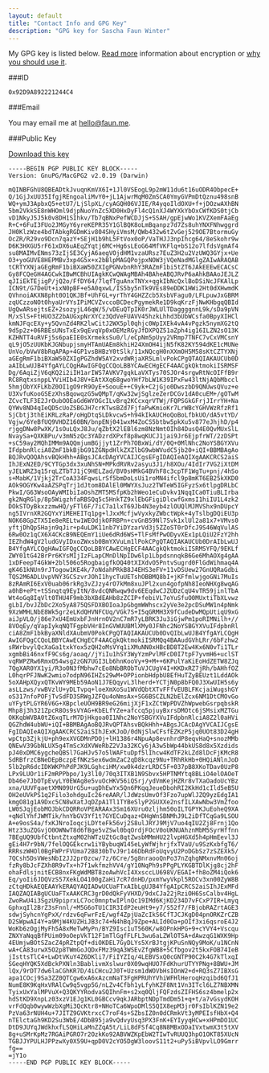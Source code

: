```yaml
---
layout: default
title: "Contact Info and GPG Key"
description: "GPG key for Sascha Faun Winter"
---
```


My GPG key is listed below. [Read more](http://support.gpgtools.org/kb/how-to/introduction-to-cryptography) information about encryption or [why you should use it](http://www.thoughtcrime.org/blog/we-should-all-have-something-to-hide/).

###ID

    0x92D9A892221244C4

###Email

You may email me at [hello@faun.me](mailto:hello@faun.me).

###Public Key

[Download this key](./gpg/221244C4.asc)

    -----BEGIN PGP PUBLIC KEY BLOCK-----
    Version: GnuPG/MacGPG2 v2.0.19 (Darwin)

    mQINBFGhU8QBEADtkJvuqnKmVX6I+1Jl0VSEogL9p2mW11du6t16uODR4ObpecE+
    Q/1GjJxUU35IfgjREngoaliMvY0+jL1AjwrMqM0ZmSCA0YmyGVPmDtQznu498snB
    WQ+ymJ3ApbxQ5+etU7/LjSlpXL/cyAGQH06VJIE/R4yqoIldOXU+f+jDOzwAXhBN
    5bm2VkkSE8nWHOml9djpNuoYnZc5XD0HxDyFl4cQ1nXJ4WYXkYbOxCWfKDS0tjCb
    vD1NkyJ5J5k0v8DH1SIhkv/Tb7qBNxPefWCDJjS+SSAH/gpEjwWo1KVZXemFAaEg
    R+C+6FuI3FUo2JMGyY6yreKEPR35Y1GlBQK8oLmBqanpz7d7Zs8uhYNXFNhwggrd
    JH0KlzWze4bdTAbkgRGDmKiv804SHyiVmsM/QWb432w6tZvGej529OE7BtormuGy
    OcZR/R29vo9Dcn7qazY+SEjH1b9hL5FtVox0oP/VaTHJJ3npIhcg64/8eSkohr9w
    D6K3HXGU5rF61xDX6uAEqZYqtj6MC+Hg6sLEoG64MfVKFlq+bS12o7lfdsVgmAf4
    su8MAIMvENms73zIjSE3CyjA6aegVOjdHM1vzaURsz7EuZ3H2u2VzUWQ3GYjx+Ue
    O3+yoGUVE8HEPMBv3xp4G5x+x2bBlpMAGQPojpxNOW3jVQeNadMGlgZAIwARAQAB
    tCRTYXNjaGEgRmF1biBXaW50ZXIgPGNvbnRhY3RAZmF1bi5tZT6JAkEEEwECACsC
    Gy8FCQeGH4AGCwkIBwMCBhUIAgkKCwQWAgMBAh4BAheABQJRvP6aAhkBAAoJEJLZ
    qJIiEkTEjigP/jQ2o/FfDY64/7lqfTguAnxTNYx+qgkIbNcQxlBoDSiNcJFKAlLp
    ICN9t/G7DeUt+ixN0pBF+e5A0qxwL/IS5by5nTk9VEs89eDDK1HWi2Ht0dXHwmdK
    QVhnoiAKXN8pht0O1QKJBf+UhFGL+yrThY4GHZZcb5XsbVFagu0/LFLpuwJxGBRM
    zqUCzzoNOt0hyaUrVYsIPiMCVZvccoBCDecPgymekRe1D9kqKrzFjNwKHbgqQBId
    UgQwARsejtsEZ+2sozyjL46qW/5/vDEuQTpIK0rJWLUlTDaggggnnL9k/sDa9pVN
    M/xSlS+FtHUO3Z2bAUGxpNrXYCz3QdVeFUAVV45hzkLhhd3bUbWCsfa0BpyXIHCl
    kmNJFqcEXy+y5QvnZd4RK2lwCitJ2WX5pl0qhjc0WpIXEk4vA4vPgzk5nymXG2tQ
    9d5p2z+06RBEsUNsTxEx9qEvqVp0xOEMzRGyJfDXPQZ51aZph4ig16ILZN2sO13K
    KZHNTT4uRVFj5s6paEIE0sXrmeksSu0/l/eCpNm5pUyy2VRmp7TNFC7vCxVMCsnY
    qL9jO5zUUKbKJGNbupjsmyHTAmUAEm8khiH24XmOH4ijN5fK82KY594dKE1cMUNe
    UnVo/bVwV8bRqAPAp+4GP1vsBHBzY0tSlk/11xNQcgH0nXXmOH5M58sKtCZTYXNj
    aGEgRmF1biBXaW50ZXIgPGZhdW5AY2xvdWRjaXR5LmlvPokCPgQTAQIAKAUCUb0D
    aAIbLwUJB4YfgAYLCQgHAwIGFQgCCQoLBBYCAwECHgECF4AACgkQktmokiISRMSF
    Dg/6AqiZjV6qKQ2i2iIH1arIWS7AVKV7gqkLaVXTys70SJOr4srgwRtNcOIFfB9r
    RC8RqtxsnppLYViHIb4J8V+EAtXXq68gwoYHf7bLW1K39IPxFw43ltNjAQbMbccl
    5hmjObYXFLKbZ0OI1gO9rR9OyE+SoouE++C9yk+C2jGjo0DwszbD9QNUwsQVuz+e
    U3XvfuKooGSEzXhsBqowqzG5wQMpT/qKw32wjSglzeZerDCGv1dA0cuEM+/gOTwM
    ZCvcTLF3E2JrOubOOEaGd6WYOGcILvBrq2KCcxqrVTWj/FQPSGkGFrjJIrrYH+Na
    QYWv8ND4qIeQD5cUoZSBGJH7crKTwsBZd7FjfaPwKmioKr7LrWBcYGHVWzRfzRf1
    SjCbtj3thEiKRLzRaP/oHgDtqSLDkvcwS+h94kIkAUCHoQoBoLfbkUO/dA5vtYD/
    Vgjw/6YeBfUQ9VHDZ160BN/bnpENj041wxM4ZoCS5btbw5pkXu5v877eJhjhD/p4
    rjggDNw8PwXK/1sOuLQxJ8Ju/qZbtX2lEBl6zm8NzNmtOIh84DusQ4E0QvMUxSlL
    NvaySa+QXKBPu/v3mN5zQc3YADzrdXPxf8p8wqKUCJ1jai9Jr6EjpfrWT/2zDSPt
    +sC59ay2MQhIMMm9AQQmjumBGjjyt1ZrPh7OBxWi/dY/0Q+0MlNhc2NoYSBGYXVu
    IFdpbnRlciA8ZmF1bkBjbG91ZGNpdHlkZXZlbG9wbWVudC5jb20+iQI+BBMBAgAo
    BQJRvQOQAhsvBQkHhh+ABgsJCAcDAgYVCAIJCgsEFgIDAQIeAQIXgAAKCRCS2aiS
    IhJExN2ED/9CYTGp3dx3xuNhSN+MPkdRVRv2asyu3J1/h8XOu/4IdIr7VG2iXtDM
    yJELWRZ3q15rqLZTbTJ1jC9HELZad/BV0sHMkG4BVhF8c3cpTF1WgTu+pnj/4hSo
    s+MabK/1Vjkj2TrCoA334FqwsLrSf5bmDoLsUi1roMN4ifcl9p8mKT6EB25kXKD0
    AOk9OGYKw4aAZSPqTrj1dJtom8DAlEl0MWYXsJuz2TWTeW5IGFyzSx6tlpgDRLbC
    PkwI/G63WsoOAyWMIbiIaOshZMT5MSfpKb2hWeo1eCuDvkv1NqqICa0TiuBLIrba
    gk2NqRGlp/8p5WigzhfaRBSQq5c5HnkTZ9xlEbGFigiDlcwfGxmsI1hiIU1L4zk2
    DOkSTOyBkxzzmwHQ/yFTl6F/7iC7a1lxT69Jb4N3eyb4zlOUQlMJMVShx9nDUpcY
    ng5IVrnXR2GQYxYiMEHEITq1pg+lJxxMcfjwVyxkyZWbctWpk+4yTslbgDQiEU3p
    NOK68GpZTX5Ie8eRELtw1WEOdjkOFRBPn+cvGnB59Nl7Svk1xlUl2a81x7+VMvs0
    yftjDhQpSHajn9qJir+p4uLDK11nb7YiDYzarVd3j5ZZoST0rDfcJ9S46WqVulAS
    6Rw0Oz1qCX6X4CKcB9NEQEmY1iUe6dRd6WS+TlFsMfPwODyvXEx1pLQiU2FzY2hh
    IEZhdW4gV2ludGVyIDxoZWxsb0BmYXVuLm1lPokCPgQTAQIAKAUCUb0DrAIbLwUJ
    B4YfgAYLCQgHAwIGFQgCCQoLBBYCAwECHgECF4AACgkQktmokiISRMSYFQ/9EKLf
    ZWY01tG42BrPr6KYsMIjIzFLapCMnDlNpIDw6lp1LbpdsnnqkB6Ge6MhAOXg4gAA
    1xDFeepT4GkW+2bl506o5RogbaigfkOQ40tXIXdvO5PntvSugrd0FlGdWihmaq4A
    gK461kNUn9rJTogow1KE4k/7oNdahPRkB8J4EHS3eFV+11vDSUew27GnUQRaGdbi
    TQS2M6ADLUvpVNY3GCSzvrJOhI1hycTuUETshOBBMQ8bI+jKFfmlwjgoGNi7MuIs
    8zRAmRI6ExV0uab06rkRg3vZJzy4rO7kMm8xuJPl2xun4gofpNh8IeoNHXg8wqAG
    a0hB+ePt+tSSnqtq9EyItN/8vdcQNRwqw9dv6EEqdwCJZUDzCqU4vTR59jinlTbA
    Wt4oGq8IqVlt0THU4F9mb3bXBdEAHb8zZCIP+febiVL7oYuSfuO0MUxtiTbXLvwz
    gLbI/bvJZbDc2Xo5yA875QSFDXBOIoaJpGbgmWWhscx2yVe3e2pcDSuMW1n4pNmk
    9XzWMHLNbE8Wk5gr2eLKdQHVNFCUq/VGk7S+I5qGRMH3X9fCudeDwMQpUtiqU9xG
    aiJpVLO/j86e7xU4EmUxbFJnHrnOV2nC7mR7yLBRK3Ju3iGjwPm1poRIMNilh+//
    8VOqEy/qVapIykqNQTFgpbVHr8InGVWUUBMlXMy0JFNhc2NoYSBGYXVuIFdpbnRl
    ciA8ZmF1bkByaXNldXAubmV0PokCPgQTAQIAKAUCUb0DvQIbLwUJB4YfgAYLCQgH
    AwIGFQgCCQoLBBYCAwECHgECF4AACgkQktmokiISRMQq4BAAudGVhLRr/6bFzhw2
    sRWrbvylQcXaGa1txkYox5zQH2oMsVYq1iXMuNN0xHBcBD8T2Ew4Kx6N0vTi1TLr
    xgmbBi46nxfF9Cs6g/aoaq//jYiIu1hSY3WyYzmPvlMFcD0I7tpF7yvmH6+uclST
    vqRWPZRw6RmxO54wsg2zGN7UGI3Lb6hnKooVy+9+M++6KPulYaKiEoHdZETW8ZJq
    7QgXAR0YX1yi/R3o0N3fMbhw7cEo8NbBRObTuVJCUgV4I+KKDxRZ7jRh/bAHhfOZ
    L0hqrPFJNwK2wmio7odpN96IHZs29wM+OPPionbHdpbU8EfHuTZyBEUzt1LddAOk
    5oXAHpXQyxQTKvWY9MEb59AoN1J7EQqyvL3lherd+YCTjN0p8bFQ0J3XwUIH5s6y
    asLLzws/vwBVzlU+yDLTvpq+loeXmXoSu1WVdQbtXTvFFfvEUBLFKcjaiWugshGY
    oS317nfoPOFjTvSdFD3SRWgJZFQu4oNmsAx+SG6BSCZLN2bElZcx6NM1DtCMOvGo
    uYFytPLGYR6V6G+XBpcleUOH9BR9eG26mijXjF1xZCtWpPDVZhWpwebGsrpqbskR
    Mhp8j3h321ZpcR8Os9sVYAG+KbELfYZe+afccq5pjuyBxrsDMOtc6jSMsixMZTGu
    OKKqbWVBA0tZ6xqTLrM7DjHkgoa0I1Nhc2NoYSBGYXVuIFdpbnRlciA8Z2l0aHVi
    QGZhdW4ubWU+iQI+BBMBAgAoBQJRvQPTAhsvBQkHhh+ABgsJCAcDAgYVCAIJCgsE
    FgIDAQIeAQIXgAAKCRCS2aiSIhJExKJoD/0dNjSlwCFsfEZKzP5jq0UOt83D24gH
    wpCtp3ZjkjU+ph9exXVGDMnPDOj+lH1386r4NpuAp8evnhrdP8eqvHaQ+snozMMb
    QNEwV39GbNLUX5g4TmScXdXVWeRbZ2VJa32KCy6jA3w5bWp44bkUS8d8x5Xzdids
    pJ40xDMC6ygcheQBSl7GaHJv57o5lWAFtuDpf5lIhcw4KdTF2kLZd8lDcFjKMcR8
    SdRBfrzCBNeDEpBczpEfNKzSex6wdmZaC2qD8kcqz9Nu+TRhRkHb+0HQiANlnJoD
    5lb2pR6dcIDKWKPhPdPJK9LGghciHM/xw0k4dzrLRDC5F+037pB8XKoTDav0UzP8
    LPx9LUOr1iF2mRPPbpo/1y3l10/70q3ITXB1N9Sbvx5HPTNMYtq8BLiO4elOAOeT
    Db46e7JbOTpEvyLY0EWAg8e5vuOcHKV56iQSrj/ydVmKejHZRr8vTXaOadoUcYBz
    xna/UUVFgaetXMN09UrG5u+ugDhEwYx5Qn6PKqqJeueDbohRI2KkHd1cIld5eB5U
    OH2eUVkPS1q2Filo3ohdguIc26reAAR/lJdWzsUmvOf3Fzo7upWlJZQ9yzEdgIA1
    kmgO81g1A9Dxc5CN8wXatJqDZpA1Tl1TYBeSlyP2GUXXe2nsfILXAwNbw3VmZfoo
    LW0SJqjEobMOJbkCDQRRoVPEARAAx3Sm16XUru0zljhm50oILTGPYKJuEoheQ9XA
    +qNdlYhfJWMTik/hnYbGV3Yf1t7GYECuDqaz+DHgWnSBNMhJ9L2iDfTCqGa9LSOU
    A+e9osS4a/fxKJNroIoqcjLDYteFk56vj2S8ulJRYJ9MjV7uo4qIU2Zj8Frnj1Qo
    Htz33uZQGvjO0OWNwT8d6fBge5vZSwl0bqOrdjFOcV0oUKNUAhznMbM5SyrHffnn
    7BEgUQ9UbfCtbntZtxqM02hWTzUZtGc8qtZwsbMMmHU22lvpHGXd5h4pHmEevl3J
    gEi4H7r9bN/7felOQGEkcrw1iYBybuqW145eLyWfWjhrjfxTVaU/u9SzKxbfgT6/
    RRRszWHOl0BgFWPrFVUma72B830bTvJ9r146DbRdFoUqvyU2PoDGbSz7zSZEXk5/
    7QCsh5DsVWesNbI2JJ2pr0zcw/7z/6Cre/5g8nraooQnPo37nZqhgNMxnvMn06oj
    fzRy8bJcFZXh8R9vTx+h7f1wkfmzhVV4/gY10NqPh9sPPgPLYKGBTDlKjg8cj2hF
    ohaFdlsjnitECB8nxFKgWdMBT8zoAwhVcI4XxsccLU698V/EGAI+fh8oZM4iQok6
    Eq/yoIi6JDQVzS57XekLO4100gZaHi7cR7dnHD/pxmYwyVkpl5ROCv3xn00ZyW8B
    zCtqHDkAEQEAAYkERAQYAQIADwUCUaFTxAIbLgUJB4YfgAIpCRCS2aiSIhJExMFd
    IAQZAQIABgUCUaFTxAAKCRC3grD0dQkFyVHXD/9dxCJa22jRziOH6SsCalbv4HgL
    ZwoRwU4i3SgzU9piprxLC7oc0mnptwIPlnQc19IMd6KjKD234D7vFCxP7IR+Lmyq
    GphxqIl2BrZ3sFnnl/+M5G6oTU1CIR3IdP2euHt9+y7/S52f7/FBjobRAZrtAGE3
    sdwjSyhcnYgPxX/rdzv6qFwrFzE/wgf4ZpjUaZcIkS6CfTJCJKgD04pnORKZrCZB
    D2SWpwAI4Y+a9MjW4KUZHiJB3c74+N4hBqJ9Zpe+ALId0Oa+pOIf3xi6qsroE4J2
    WoKb6zOgjMyFh5A8xMeTwMyPn/BYZ9Isc1uT560K/w8OPnkHPG+9+cYVY4+Vscqu
    ZNXYaNqqBfPUim09oOepVkT12F1mTlGgfFLFL3wu6aLZWlOTSA+dAwzqG1WXK9Hp
    4EUmjwBOtSZacZ4pRZtpQf+diOKDEL7GyDLYs5XrBJtgjKPuSnNQy9MoK/u1NCnN
    wA+CA83urwX5O2p8TWmGoJQDxFMz39qA3WSEvZfgWB8+5Cfbgov2t5kxFOB74IeB
    jIsttsTlC4+LwDtVKuY4Z6DKli7/FiIYZIq/4LEBVSxQ0cGNTP90C2k4G7kTlxqI
    SGeqHYQK5XdBckPXNln3BablivmXslwur0X09wqHUO7FdKhurUTYYPNg+8BWU+JM
    lQx/9rDT7dw6laCGhKR7D/4iCHcu2J0T+Uzsm1dWOVbHsIOnW2+d+RQ3sZ7IBXsG
    apa1COcj9Sa3ZZ0QTCgw6xA6xAzcmNaT3FgHPRUhYVhiWFHlHeroqHzqibd6QfJ1
    NumE8K9KqHxVRAlCw9q5vgp5G/nLZv4Cfbh1yLfyhKZF8Nt1Vn3ITcl6LZ7NBXMN
    TyixUxYalMPVuX+Q3QKYYRodvaSQIhnFm+s2xq0QljFQFzdsZIFHS6sz4bmelp2x
    hdStKD9XnpLz03xzV1EJg1KL0GBCcv9qkJARbptNDpTmdDm51+q+t/a7vGsydKOH
    vrFdQqb0wywWzbXgMi3QcKtr8+NHoTCa6WpoDMlS5QIX8epM3jr0FsIblKZN19e2
    PzVa63rNUH4u+7JITZ9GVKtrxcC7roF4s+SZbsIZ0n0dCRmkVt3yMPEIsfHbX+Q4
    nTElctaGh9KD2Su3WbE/4DbB95ja9vQdvyUsq3PX3FnK+EYIyyqHCw+xHPmDO1UC
    DtD9JUYqJWdkhxfLSQHiLaMnZZqA5t/LiL8dFSf4Cq8N8MBxODaIVxtwmX3t5tXV
    8g+uSMrKpMz7RGAiPGRO7r2OzkKo92ABVWZKpEbW2TIwTvRUUQ3hpO1OKT85XUcN
    TGBJJYPULHJPPzwXy0X59U+qpD0V2cYO5DgW3loovS11t2+uPy5iBVpvlLO9Gmrr
    fg==
    =jY1o
    -----END PGP PUBLIC KEY BLOCK-----
